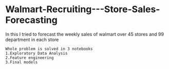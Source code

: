 # Walmart-Recruiting---Store-Sales-Forecasting
In this  I tried to forecast the weekly sales of walmart over 45 stores and 99 department in each store

    Whole problem is solved in 3 notebooks
    1.Exploratory Data Analysis
    2.Feature engineering
    3.Final models
